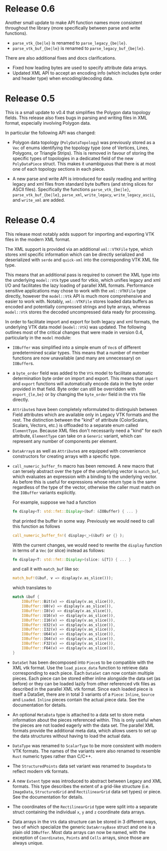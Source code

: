 # Release 0.6

Another small update to make API function names more consistent throughout the library (more
specifically between parse and write functions).

- `parse_vtk_{be|le}` is renamed to `parse_legacy_{be|le}`.
- `parse_vtk_buf_{be|le}` is renamed to `parse_legacy_buf_{be|le}`.

There are also additional fixes and docs clarifications.

- Fixed how leading bytes are used to specify attribute data arrays.
- Updated XML API to accept an encoding info (which includes byte order and header type) when
  encoding/decoding data.

# Release 0.5

This is a small update to v0.4 that simplifies the Polygon data topology fields. This release also
fixes bugs in parsing and writing files in XML format, especially involving Polygon data.

In particular the following API was changed:

- Polygon data topology (`PolyDataTopology`) was previously stored as a `Vec` of enums identifying
  the topology type (one of Vertices, Lines, Polygons, or Triangle Strips).  This is removed in
  favour of storing the specific types of topologies in a dedicated field of the new `PolyDataPiece`
  struct. This makes it unambiguous that there is at most one of each topology sections in each
  piece.

- A new parse and write API is introduced for easily reading and writing legacy and xml files from
  standard byte buffers (and string slices for ASCII files).
  Specifically the functions `parse_vtk_{be|le}`, `parse_vtk_buf_{be|le}`, `parse_xml`,
  `write_legacy`, `write_legacy_ascii`, and `write_xml` are added.

# Release 0.4

This release most notably adds support for importing and exporting VTK files in the modern XML
format.

The XML support is provided via an additional `xml::VTKFile` type, which stores xml specific
information which can be directly serialized and deserialized with `serde` and `quick-xml` into the
corresponding VTK XML file type.

This means that an additional pass is required to convert the XML type into the underlying
`model::Vtk` type used for vtkio, which unifies legacy and xml I/O and facilitates the lazy loading
of parallel XML formats. Performance sensitive applications may chose to work with the `xml::VTKFile`
type directly, however the `model::Vtk` API is much more comprehensive and easier to work with.
Notably, `xml::VTKFile` stores loaded data buffers as encoded and potentially compressed strings
and byte arrays, whereas `model::Vtk` stores the decoded uncompressed data ready for processing.

In order to facilitate import and export for both legacy and xml formats, the underlying VTK data
model (`model::Vtk`) was updated. The following outlines most of the critical changes that were made
in version 0.4, particularly in the `model` module:

- `IOBuffer` was simplified into a simple enum of `Vec`s of different predetermined scalar types.
  This means that a number of member functions are now unavailable (and many are unnecessary) on
  `IOBuffer`s.

- a `byte_order` field was added to the `Vtk` model to facilitate automatic determination byte order
  on import and export. This means that `import` and `export` functions will automatically encode
  data in the byte order provided in that field. Byte order can still be overridden
  with `export_{le,be}` or by changing the `byte_order` field in the `Vtk` file directly.

- `Attribute`s have been completely reformulated to distinguish between Field attributes which are
  available only in Legacy VTK formats and the rest.
  The distinction between the "kind" of attribute (ColorScalars, Scalars, Vectors, etc.) is
  offloaded to a separate enum called `ElementType`. Because XML files don't necessarily need a
  "kind" for each attribute, `ElementType` can take on a `Generic` variant, which can represent any
  number of components per element.

- `DataArray`s as well as `Attribute`s are equipped with convenience constructors for creating
  arrays with a specific type.

- `call_numeric_buffer_fn` macro has been removed. A new macro that can tersely abstract over the
  type of the underlying vector is `match_buf`, which evaluates an expression with a binding to the
  underlying vector. As before this is useful for expressions whose return type is the same
  regardless of the type of the vector, otherwise the caller must match on the `IOBuffer` variants
  explicitly.

  For example, suppose we had a function

  ```rust
  fn display<T: std::fmt::Display>(buf: &IOBuffer) { ... }
  ```

  that printed the buffer in some way. Previously we would need to call this function as follows

  ```rust
  call_numeric_buffer_fn!( display<_>(&buf) or {} );
  ```

  With the current changes, we would need to rewrite the `display` function in terms of a `Vec`
  (or slice) instead as follows:
  ```rust
  fn display<T: std::fmt::Display>(slice: &[T]) { ... }
  ```

  and call it with `match_buf` like so:

  ```rust
  match_buf!(&buf, v => display(v.as_slice()));
  ```
  which translates to
  
  ```rust
  match &buf {
      IOBuffer::Bit(v) => display(v.as_slice()),
      IOBuffer::U8(v) => display(v.as_slice()),
      IOBuffer::I8(v) => display(v.as_slice()),
      IOBuffer::U16(v) => display(v.as_slice()),
      IOBuffer::I16(v) => display(v.as_slice()),
      IOBuffer::U32(v) => display(v.as_slice()),
      IOBuffer::I32(v) => display(v.as_slice()),
      IOBuffer::U64(v) => display(v.as_slice()),
      IOBuffer::I64(v) => display(v.as_slice()),
      IOBuffer::F32(v) => display(v.as_slice()),
      IOBuffer::F64(v) => display(v.as_slice()),
  }
  ```

- `DataSet` has been decomposed into `Piece`s to be compatible with the XML vtk format.
  Use the `load_piece_data` function to retrieve data corresponding to each piece.
  Each `DataSet` can now contain multiple pieces. Each piece can be stored either inline alongside the
  data set (as before) or they can be loaded lazily from other referenced vtk files as described in
  the parallel XML vtk format. Since each loaded piece is itself a DataSet, there are in total 3
  variants of a `Piece`: `Inline`, `Source` and `Loaded`. `Inline` pieces contain the actual piece
  data. See the documentation for details.

- An optional `MetaData` type is attached to a data set to store meta information about the pieces
  referenced within. This is only useful when the pieces are not loaded eagerly with the data set.
  The parallel XML formats provide the additional meta data, which allows users to set up the data
  structures without having to load the actual data.

- `DataType` was renamed to `ScalarType` to be more consistent with modern VTK formats. The names of
  the variants were also renamed to resemble `Rust` numeric types rather than C/C++.

- The `StructuredPoints` data set variant was renamed to `ImageData` to reflect modern vtk formats.

- A new `Extent` type was introduced to abstract between Legacy and XML formats. This type describes
  the extent of a grid-like structure (i.e. `ImageData`, `StructuredGrid` and `RectilinearGrid`
  data set types) or piece. See the documentation for details.

- The coordinates of the `RectilinearGrid` type were split into a separate struct containing the
  individual `x`, `y` and `z` coordinate data arrays.

- Data arrays in the `Vtk` data structure can be stored in 3 different ways, two of which
  specialize the generic `DataArrayBase` struct and one is a plain old `IOBuffer`.
  Most data arrays can now be named, with the exception of `Coordinates`, `Points` and `Cells`
  arrays, since those are always unique.
